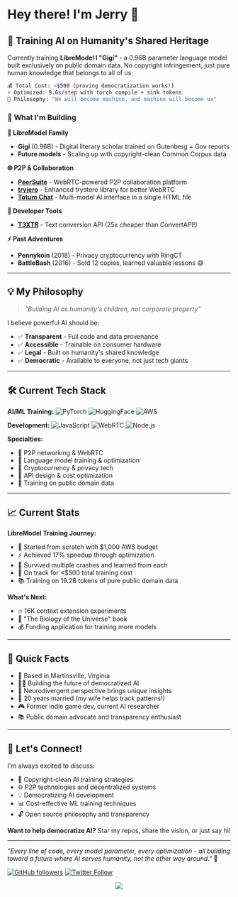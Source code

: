 # Hey there! I'm Jerry 👋

## 🧠 **Training AI on Humanity's Shared Heritage**

Currently training **LibreModel I "Gigi"** - a 0.96B parameter language model built exclusively on public domain data. No copyright infringement, just pure human knowledge that belongs to all of us.

```bash
💰 Total Cost: <$500 (proving democratization works!)
⚡ Optimized: 9.6s/step with torch compile + sink tokens
🎯 Philosophy: "We will become machine, and machine will become us"
```

### 🚀 **What I'm Building**

**🤖 LibreModel Family**
- **Gigi** (0.96B) - Digital literary scholar trained on Gutenberg + Gov reports
- **Future models** - Scaling up with copyright-clean Common Corpus data

**🌐 P2P & Collaboration**
- **[PeerSuite](https://github.com/openconstruct/Peersuite)** - WebRTC-powered P2P collaboration platform
- **[tryjero](https://github.com/openconstruct/tryjero)** - Enhanced trystero library for better WebRTC
- **[Totum Chat](https://github.com/openconstruct/totumchat)** - Multi-model AI interface in a single HTML file

**🔧 Developer Tools**
- **[T3XTR](https://t3xtr.org)** - Text conversion API (25x cheaper than ConvertAPI!)

**⚡ Past Adventures**
- **Pennykoin** (2018) - Privacy cryptocurrency with RingCT
- **BattleBash** (2016) - Sold 12 copies, learned valuable lessons 😅

---

## 💡 **My Philosophy**

> *"Building AI as humanity's children, not corporate property"*

I believe powerful AI should be:
- ✅ **Transparent** - Full code and data provenance
- ✅ **Accessible** - Trainable on consumer hardware
- ✅ **Legal** - Built on humanity's shared knowledge
- ✅ **Democratic** - Available to everyone, not just tech giants

---

## 🛠 **Current Tech Stack**

**AI/ML Training:**
![PyTorch](https://img.shields.io/badge/PyTorch-EE4C2C?style=flat&logo=pytorch&logoColor=white)
![HuggingFace](https://img.shields.io/badge/🤗%20HuggingFace-FFD21E?style=flat)
![AWS](https://img.shields.io/badge/AWS-232F3E?style=flat&logo=amazon-aws)

**Development:**
![JavaScript](https://img.shields.io/badge/JavaScript-F7DF1E?style=flat&logo=javascript&logoColor=black)
![WebRTC](https://img.shields.io/badge/WebRTC-333?style=flat&logo=webrtc)
![Node.js](https://img.shields.io/badge/Node.js-339933?style=flat&logo=nodedotjs&logoColor=white)

**Specialties:**
- 🔄 P2P networking & WebRTC
- 🤖 Language model training & optimization  
- 🔐 Cryptocurrency & privacy tech
- 📡 API design & cost optimization
- 🎯 Training on public domain data

---

## 📈 **Current Stats**

**LibreModel Training Journey:**
- 🏁 Started from scratch with $1,000 AWS budget
- ⚡ Achieved 17% speedup through optimization
- 💾 Survived multiple crashes and learned from each
- 🎯 On track for <$500 total training cost
- 📚 Training on 19.2B tokens of pure public domain data

**What's Next:**
- 🔥 16K context extension experiments
- 📖 "The Biology of the Universe" book
- 💰 Funding application for training more models

---

## 🎯 **Quick Facts**

- 📍 Based in Martinsville, Virginia
- 👨‍💻 Building the future of democratized AI
- 🧩 Neurodivergent perspective brings unique insights
- 💑 20 years married (my wife helps track patterns!)
- 🎮 Former indie game dev, current AI researcher
- 📚 Public domain advocate and transparency enthusiast

---

## 🤝 **Let's Connect!**

I'm always excited to discuss:
- 🤖 Copyright-clean AI training strategies
- 🌐 P2P technologies and decentralized systems
- 💡 Democratizing AI development
- 📊 Cost-effective ML training techniques
- 🔓 Open source philosophy and transparency

**Want to help democratize AI?** Star my repos, share the vision, or just say hi!

---

*"Every line of code, every model parameter, every optimization - all building toward a future where AI serves humanity, not the other way around."* 🚀

[![GitHub followers](https://img.shields.io/github/followers/jerry?style=social)](https://github.com/openconstruct)
[![Twitter Follow](https://img.shields.io/twitter/follow/jerry?style=social)](https://twitter.com/j3rryh0well)

<p align="center">
  <img src="https://github-readme-stats.vercel.app/api?username=openconstruct&show_icons=true&theme=radical" />
</p>

